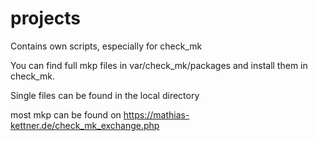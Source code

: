 # projects
Contains own scripts, especially for check_mk

You can find full mkp files in var/check_mk/packages and install them in check_mk.

Single files can be found in the local directory

most mkp can be found on https://mathias-kettner.de/check_mk_exchange.php
